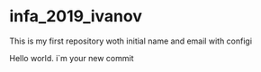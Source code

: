 # infa_2019_ivanov

This is my first repository woth initial name and email
with configi    

Hello world. i`m your new commit